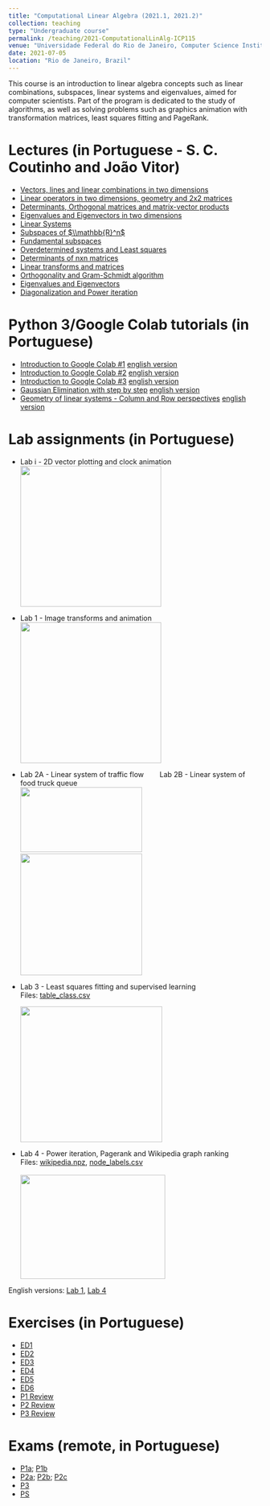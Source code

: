 ```yaml
---
title: "Computational Linear Algebra (2021.1, 2021.2)"
collection: teaching
type: "Undergraduate course"
permalink: /teaching/2021-ComputationalLinAlg-ICP115
venue: "Universidade Federal do Rio de Janeiro, Computer Science Institute"
date: 2021-07-05
location: "Rio de Janeiro, Brazil"
---
```


This course is an introduction to linear algebra concepts such as linear combinations, subspaces, linear systems and eigenvalues, aimed for computer scientists. Part of the program is dedicated to the study of algorithms, as well as solving problems such as graphics animation with transformation matrices, least squares fitting and PageRank.

Lectures (in Portuguese - S. C. Coutinho and João Vitor)
======

* [Vectors, lines and linear combinations in two dimensions](https://drive.google.com/drive/folders/11s55ZQ4rq_P5MdV0H4Al2l2W6Uy2EcSV?usp=sharing)
* [Linear operators in two dimensions, geometry and 2x2 matrices](https://drive.google.com/drive/folders/1wKRs1U-XpiJlJs8c4m9m5mKN_Bv2BNzi?usp=sharing)
* [Determinants, Orthogonal matrices and matrix-vector products](https://drive.google.com/drive/folders/1Oa5t68s80uDXR06fNV2qe7Sx2pMusNtV?usp=sharing)
* [Eigenvalues and Eigenvectors in two dimensions](https://drive.google.com/drive/folders/1kpqaMpDOO3wUmeuFyIkBKnai98q4cICb?usp=sharing)
* [Linear Systems](https://drive.google.com/drive/folders/1WqHWuWKraLzm1A2pyhiIFFbPUu-30W9Q?usp=sharing)
* [Subspaces of $\\mathbb{R}^n$](https://drive.google.com/drive/folders/1Wf-6wfu64wKeUxapt6xqBQDtNnjgRi52?usp=sharing)
* [Fundamental subspaces](https://drive.google.com/drive/folders/1tZazTQ19YSIDjmZC9bx6zw3Z8WZv9j_h?usp=sharing)
* [Overdetermined systems and Least squares](https://drive.google.com/drive/folders/1nyFwVkI4ocuflQlyfiy3C0c-q7oYLHc2?usp=sharing)
* [Determinants of nxn matrices](https://drive.google.com/drive/folders/1AiLsVu6eepZCtYSBcK2Lnig6iYVxmzVE?usp=sharing)
* [Linear transforms and matrices](https://drive.google.com/file/d/1M1b7vU8ROmMCJuWTu67Jbt2-0uB-C1JW/view?usp=sharing)
* [Orthogonality and Gram-Schmidt algorithm](https://drive.google.com/drive/folders/1fff4flqh-3zzca2sqen8e5I7nIPeL4jz?usp=sharing)
* [Eigenvalues and Eigenvectors](https://drive.google.com/drive/folders/1aEbX1DH5ZPjrXNrS0iTtns9EC15Zfo-2?usp=sharing)
* [Diagonalization and Power iteration](https://drive.google.com/drive/folders/1I8nzqLFYf2xxK63FvQGDNspYg1KhWENE?usp=sharing)


Python 3/Google Colab tutorials (in Portuguese)
======
* [Introduction to Google Colab #1](https://colab.research.google.com/drive/1w20jmqAUW0eUYJAUgCgg1Q50jmVM9Rlc?authuser=1#scrollTo=79FQOD2QzumL) [english version](https://colab.research.google.com/drive/1fIwXF6Qi8kw-fNLj4X1Vfr-GDxnvfqX6#scrollTo=79FQOD2QzumL)
* [Introduction to Google Colab #2](https://colab.research.google.com/drive/1MyVaUnTYsfuk0YrWy9YJpX_-47lqErao?authuser=1#scrollTo=aXbOYtc0VNE1) [english version](https://colab.research.google.com/drive/1BE2Iq2IFfEnuu9VNQUlze6tx18GeM2My#scrollTo=aXbOYtc0VNE1)
* [Introduction to Google Colab #3](https://colab.research.google.com/drive/1tdIHBe4MSMhu76ssaIQ-4aH3E1GFJ2KA?authuser=1#scrollTo=aXbOYtc0VNE1) [english version](https://colab.research.google.com/drive/19anpEkUrI1N9v5IGJi8-pgIlA81vRoxj#scrollTo=aXbOYtc0VNE1)
* [Gaussian Elimination with step by step](https://colab.research.google.com/drive/1_1lcF2-EXJksp7UFsvf9m4jY-mgK7DAm?authuser=1#scrollTo=pYIe5fhFqfu-) [english version](https://colab.research.google.com/drive/17RlEmztX5RraaAPrGnCKwFrTR-yFlg0m#scrollTo=pYIe5fhFqfu-)
* [Geometry of linear systems - Column and Row perspectives](https://colab.research.google.com/drive/19WfHjWNJufaB7GZuE0-EVYMFz8-NrSDn?authuser=1#scrollTo=pYIe5fhFqfu-) [english version](https://colab.research.google.com/drive/12rn8KKvoFQZuIFdubxojpkiz-aHIsykD#scrollTo=pYIe5fhFqfu-)

Lab assignments (in Portuguese)
======
* Lab i - 2D vector plotting and clock animation \
    <a href="https://colab.research.google.com/drive/1kWJyqOHgSP0R20iGTwSY_K7ZNZjfm_XD?authuser=1#scrollTo=meS1sE10zumD" rel="ICP115-Lab i"><img src="http://jvitordeoliveira96.github.io/images/ICP115_labi.gif" width="280px" height="280px"/></a> 
* Lab 1 - Image transforms and animation \
    <a href="https://colab.research.google.com/drive/19jySLJgJCQDS2U74aZ3xyIXpt3vWOOhH?authuser=1#scrollTo=e5Ll-WGV2OXH" rel="ICP115-Lab 1"><img src="http://jvitordeoliveira96.github.io/images/ICP115_lab1.gif" width="280px" height="280px"/></a> 
* Lab 2A - Linear system of traffic flow   &nbsp;&nbsp;&nbsp;&nbsp;&nbsp;&nbsp;         Lab 2B - Linear system of food truck queue  
    <a href="https://colab.research.google.com/drive/1s5ZkXzRjiKZvi4XO1WXQW1Ldvu9GEGFU?authuser=1#scrollTo=0hdilromszRN" rel="ICP115-Lab 2A"><img src="http://jvitordeoliveira96.github.io/images/ICP115_lab2a.png" width="242px" height="129px"/></a> &nbsp;&nbsp;&nbsp;&nbsp;&nbsp;&nbsp;&nbsp;&nbsp;&nbsp;&nbsp;&nbsp;&nbsp;&nbsp;&nbsp;&nbsp;&nbsp;<a href="https://colab.research.google.com/drive/1DPUtq6Fv60Osxp4mxcDdnpL25BqAeQB6?authuser=1#scrollTo=meS1sE10zumD" rel="ICP115-Lab 2B"><img src="http://jvitordeoliveira96.github.io/images/ICP115_lab2b.png" width="242px" height="242px"/></a> 
* Lab 3 - Least squares fitting and supervised learning   <br> 
      Files: [table_class.csv](http://jvitordeoliveira96.github.io/files/UFRJ_courses/ALA_ICP115/Assignments/table_class.csv) <br>
    
     <a href="https://colab.research.google.com/drive/1H_U9DgrPQ9aV3r_jBOOQKCGielzJKYvS?authuser=1#scrollTo=ePEcuAeLqizO" rel="ICP115-Lab 3"><img src="http://jvitordeoliveira96.github.io/images/ICP115_lab3.png" width="282px" height="270px"/></a>   
* Lab 4 - Power iteration, Pagerank and Wikipedia graph ranking \
     Files: [wikipedia.npz](http://jvitordeoliveira96.github.io/files/UFRJ_courses/ALA_ICP115/Assignments/wikipedia.npz), [node_labels.csv](http://jvitordeoliveira96.github.io/files/UFRJ_courses/ALA_ICP115/Assignments/node_labels.csv)\
     &nbsp;&nbsp; \
    <a href="https://colab.research.google.com/drive/1OhRbVoTVo8wS8yr2dvUtlG97LtHrR9k_?authuser=1#scrollTo=Oy8ZXxFsWXVZ" rel="ICP115-Lab 4"><img src="http://jvitordeoliveira96.github.io/images/ICP115_lab4.png" width="288px" height="207px"/></a>  


English versions: [Lab 1](https://colab.research.google.com/drive/1gYj2cYvEY6C4unmCGipIIO33m4ZT_mcG#scrollTo=e5Ll-WGV2OXH), [Lab 4](https://colab.research.google.com/drive/15O5cUX-JN8VnRFb8Ev0jDFx1rXhI_eag#scrollTo=meS1sE10zumD)

Exercises (in Portuguese)
======
* [ED1](http://jvitordeoliveira96.github.io/files/UFRJ_courses/ALA_ICP115/Exercises/Collier/ed01a.pdf)
* [ED2](http://jvitordeoliveira96.github.io/files/UFRJ_courses/ALA_ICP115/Exercises/Collier/ed02a.pdf)
* [ED3](http://jvitordeoliveira96.github.io/files/UFRJ_courses/ALA_ICP115/Exercises/Collier/ed03.pdf)
* [ED4](http://jvitordeoliveira96.github.io/files/UFRJ_courses/ALA_ICP115/Exercises/Collier/ed4.pdf)
* [ED5](http://jvitordeoliveira96.github.io/files/UFRJ_courses/ALA_ICP115/Exercises/Collier/ed05.pdf)
* [ED6](http://jvitordeoliveira96.github.io/files/UFRJ_courses/ALA_ICP115/Exercises/Collier/ed06a.pdf)
* [P1 Review](http://jvitordeoliveira96.github.io/files/UFRJ_courses/ALA_ICP115/Exercises/JoaoV/ed01a.pdf)
* [P2 Review](http://jvitordeoliveira96.github.io/files/UFRJ_courses/ALA_ICP115/Exercises/JoaoV/ed2.pdf)
* [P3 Review](http://jvitordeoliveira96.github.io/files/UFRJ_courses/ALA_ICP115/Exercises/JoaoV/ed3.pdf)

Exams (remote, in Portuguese) 
======
* [P1a](http://jvitordeoliveira96.github.io/files/UFRJ_courses/ALA_ICP115/Exams/p1a.pdf); [P1b](http://jvitordeoliveira96.github.io/files/UFRJ_courses/ALA_ICP115/Exams/p1c.pdf)
* [P2a](http://jvitordeoliveira96.github.io/files/UFRJ_courses/ALA_ICP115/Exams/p2.pdf); [P2b](http://jvitordeoliveira96.github.io/files/UFRJ_courses/ALA_ICP115/Exams/p2b.pdf); [P2c](http://jvitordeoliveira96.github.io/files/UFRJ_courses/ALA_ICP115/Exams/p2c.pdf)
* [P3]( )
* [PS](http://jvitordeoliveira96.github.io/files/UFRJ_courses/ALA_ICP115/Exams/ps.pdf)
